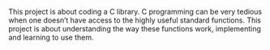 This project is about coding a C library.
C programming can be very tedious when one doesn’t have access to the highly useful standard functions.
This project is about understanding the way these functions work, implementing and learning to use them.
